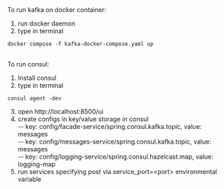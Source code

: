 ##
To run kafka on docker container:

1. run docker daemon
2. type in terminal
```
docker compose -f kafka-docker-compose.yaml up
```

##
To run consul:

1. Install consul
2. type in terminal
```
consul agent -dev
```
3. open http://localhost:8500/ui
4. create configs in key/value storage in consul <br>
   -- key: config/facade-service/spring.consul.kafka.topic, value: messages <br>
   -- key: config/messages-service/spring.consul.kafka.topic, value: messages <br>
   -- key: config/logging-service/spring.consul.hazelcast.map, value: logging-map
5. run services specifying post via service_port=\<port\> environmental variable
   
